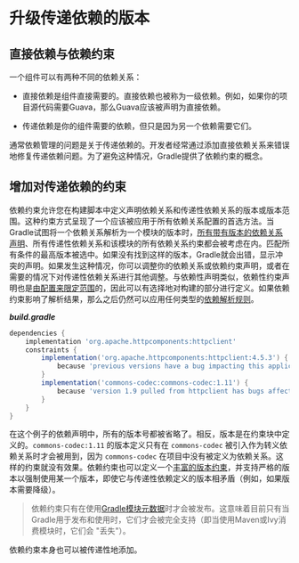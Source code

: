 # 升级传递依赖的版本

## 直接依赖与依赖约束

一个组件可以有两种不同的依赖关系：

- 直接依赖是组件直接需要的。直接依赖也被称为一级依赖。例如，如果你的项目源代码需要Guava，那么Guava应该被声明为直接依赖。


- 传递依赖是你的组件需要的依赖，但只是因为另一个依赖需要它们。


通常依赖管理的问题是关于传递依赖的。开发者经常通过添加直接依赖关系来错误地修复传递依赖问题。为了避免这种情况，Gradle提供了依赖约束的概念。

## 增加对传递依赖的约束

依赖约束允许您在构建脚本中定义声明依赖关系和传递性依赖关系的版本或版本范围。这种约束方式呈现了一个应该被应用于所有依赖关系配置的首选方法。当Gradle试图将一个依赖关系解析为一个模块的版本时，[所有带有版本的依赖关系声明](..\02-declaring-dependency-versions\rich_versions.md)、所有传递性依赖关系和该模块的所有依赖关系约束都会被考虑在内。匹配所有条件的最高版本被选中。如果没有找到这样的版本，Gradle就会出错，显示冲突的声明。如果发生这种情况，你可以调整你的依赖关系或依赖约束声明，或者在需要的情况下对传递性依赖关系进行其他调整。与依赖性声明类似，依赖性约束声明也是[由配置来限定范围](..\01-core-dependency-management\declaring_dependencies.md)的，因此可以有选择地对构建的部分进行定义。如果依赖约束影响了解析结果，那么之后仍然可以应用任何类型的[依赖解析规则](..\03-controlling-transitive-dependencies\resolution_rules.md)。

***build.gradle***

```groovy
dependencies {
    implementation 'org.apache.httpcomponents:httpclient'
    constraints {
        implementation('org.apache.httpcomponents:httpclient:4.5.3') {
            because 'previous versions have a bug impacting this application'
        }
        implementation('commons-codec:commons-codec:1.11') {
            because 'version 1.9 pulled from httpclient has bugs affecting this application'
        }
    }
}
```

在这个例子的依赖声明中，所有的版本号都被省略了。相反，版本是在约束块中定义的。`commons-codec:1.11` 的版本定义只有在 `commons-codec` 被引入作为转义依赖关系时才会被用到，因为 `commons-codec` 在项目中没有被定义为依赖关系。这样的约束就没有效果。依赖约束也可以定义一个[丰富的版本约束](..\02-declaring-dependency-versions\rich_versions.md)，并支持严格的版本以强制使用某一个版本，即使它与传递性依赖定义的版本相矛盾（例如，如果版本需要降级）。

> 依赖约束只有在使用[Gradle模块元数据](..\06-publishing\publishing_gradle_module_metadata.md)时才会被发布。这意味着目前只有当Gradle用于发布和使用时，它们才会被完全支持（即当使用Maven或Ivy消费模块时，它们会 "丢失"）。
>

依赖约束本身也可以被传递性地添加。